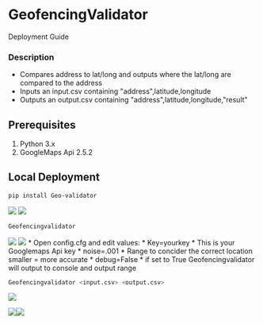 # GeofencingValidator
Deployment Guide

### Description
* Compares address to lat/long and outputs where the lat/long are compared to the address
* Inputs an input.csv containing "address",latitude,longitude
* Outputs an output.csv containing "address",latitude,longitude,"result"

## Prerequisites
1. Python 3.x
  1. GoogleMaps Api 2.5.2
  
## Local Deployment
```bash
pip install Geo-validator
```
<img src="docs/1.jpg" />

<img src="docs/2.jpg" />

```bash
Geofencingvalidator
```
<img src="docs/3.jpg" />

<img src="docs/4.jpg" />
* Open config.cfg and edit values:
    * Key=yourkey
        * This is your Googlemaps Api key
    * noise=.001
        * Range to concider the correct location smaller = more accurate
    * debug=False
        * if set to True Geofencingvalidator will output to console and output range

```bash
Geofencingvalidator <input.csv> <output.csv>
```

<img src="docs/5.jpg" />

<img src="docs/6.jpg" /><img src="docs/7.jpg" />





